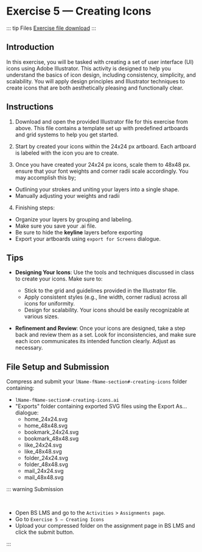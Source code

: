 # Exercise 5 — Creating Icons

::: tip Files
[Exercise file download](https://drive.google.com/file/d/1zicOtb5qe_LMSkwx36CWFlqqnIJBrK8e/view?usp=sharing)
:::

## Introduction

In this exercise, you will be tasked with creating a set of user interface (UI) icons using Adobe Illustrator. This activity is designed to help you understand the basics of icon design, including consistency, simplicity, and scalability. You will apply design principles and Illustrator techniques to create icons that are both aesthetically pleasing and functionally clear.

## Instructions

1. Download and open the provided Illustrator file for this exercise from above. This file contains a template set up with predefined artboards and grid systems to help you get started.

2. Start by created your icons within the 24x24 px artboard. Each artboard is labeled with the icon you are to create.

3. Once you have created your 24x24 px icons, scale them to 48x48 px. ensure that your font weights and corner radii scale accordingly. You may accomplish this by;

- Outlining your strokes and uniting your layers into a single shape.
- Manually adjusting your weights and radii

4. Finishing steps:

- Organize your layers by grouping and labeling.
- Make sure you save your .ai file.
- Be sure to hide the **keyline** layers before exporting
- Export your artboards using `export for Screens` dialogue.

## Tips

- **Designing Your Icons**: Use the tools and techniques discussed in class to create your icons. Make sure to:

  - Stick to the grid and guidelines provided in the Illustrator file.
  - Apply consistent styles (e.g., line width, corner radius) across all icons for uniformity.
  - Design for scalability. Your icons should be easily recognizable at various sizes.

- **Refinement and Review**: Once your icons are designed, take a step back and review them as a set. Look for inconsistencies, and make sure each icon communicates its intended function clearly. Adjust as necessary.

## File Setup and Submission

Compress and submit your `lName-fName-section#-creating-icons` folder containing:

- `lName-fName-section#-creating-icons.ai`
- "Exports" folder containing exported SVG files using the Export As... dialogue:
  - home_24x24.svg
  - home_48x48.svg
  - bookmark_24x24.svg
  - bookmark_48x48.svg
  - like_24x24.svg
  - like_48x48.svg
  - folder_24x24.svg
  - folder_48x48.svg
  - mail_24x24.svg
  - mail_48x48.svg

::: warning Submission

<br>

- Open BS LMS and go to the `Activities` > `Assignments page`.
- Go to `Exercise 5 — Creating Icons`
- Upload your compressed folder on the assignment page in BS LMS and click the submit button.

:::
